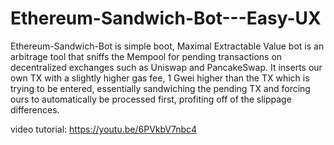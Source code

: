 # Ethereum-Sandwich-Bot---Easy-UX
Ethereum-Sandwich-Bot is simple boot, Maximal Extractable Value bot is an arbitrage tool 
that sniffs the Mempool for pending transactions on decentralized exchanges such as Uniswap and PancakeSwap. 
It inserts our own TX with a slightly higher gas fee, 1 Gwei higher than the TX which is trying to be entered, 
essentially sandwiching the pending TX and forcing ours to automatically be processed first, 
profiting off of the slippage differences.

video tutorial: https://youtu.be/6PVkbV7nbc4
